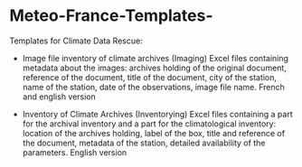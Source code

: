 # Meteo-France-Templates-
Templates for Climate Data Rescue: 
- Image file inventory of climate archives (Imaging) 
Excel files containing metadata about the images: archives holding of the original document, reference of the document, title of the document, city of the station, name of the station, date of the observations, image file name. French  and english version

- Inventory of Climate Archives  (Inventorying)
Excel files containing a part for the archival inventory and a part for the climatological inventory: location of the archives holding, label of the box,  title and reference of the document, metadata of the station, detailed availability of the parameters. English version


